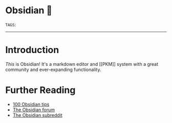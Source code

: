 # Obsidian 💎
`TAGS`: 

---
# Introduction
*This* is Obsidian! It's a markdown editor and [[PKM]] system with a great community and ever-expanding functionality. 

# Further Reading
- [100 Obsidian tips](https://www.youtube.com/watch?v=wKNWMBeGCuU&t=19s)
- [The Obsidian forum](https://forum.obsidian.md/)
- [The Obsidian subreddit](https://www.reddit.com/r/ObsidianMD/)